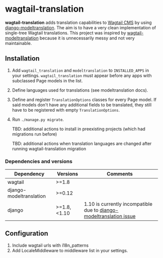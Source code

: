 # wagtail-translation

**wagtail-translation** adds translation capabilities to [Wagtail CMS](https://github.com/wagtail/wagtail) 
by using [django-modeltranslation](https://github.com/deschler/django-modeltranslation).
The aim is to have a very clean implementation of single-tree Wagtail translations.
This project was inspired by [wagtail-modeltranslation](https://github.com/infoportugal/wagtail-modeltranslation)
because it is unnecessarily messy and not very maintainable.

## Installation

1. Add `wagtail_translation` and `modeltranslation` to `INSTALLED_APPS` in your settings.
   `wagtail_translation` must appear before any apps with subclassed Page models in the list.
2. Define languages used for translations (see modeltranslation docs).
3. Define and register `TranslationOptions` classes for every Page model.
   If said models don't have any additional fields to be translated, they still have to be registered
   with empty `TranslationOptions`.
4. Run ```./manage.py migrate```.

   TBD: additional actions to install in preexisting projects (which had migrations run before)

   TBD: additional actions when translation languages are changed after running wagtail-translation migration
   
### Dependencies and versions

| Dependency              | Versions    | Comments |
|-------------------------|-------------|----------|
| wagtail                 | >=1.8       |          |
| django-modeltranslation | >=0.12      |          |
| django                  | >=1.8,<1.10 | 1.10 is currently incompatible due to [django-modeltranslation issue](https://github.com/deschler/django-modeltranslation/issues/389) |

## Configuration

1. Include wagtail urls with i18n_patterns
2. Add LocaleMiddleware to middleware list in your settings.
